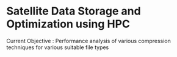 # Satellite Data Storage and Optimization using HPC

Current Objective : Performance analysis of various compression techniques for various suitable file types
